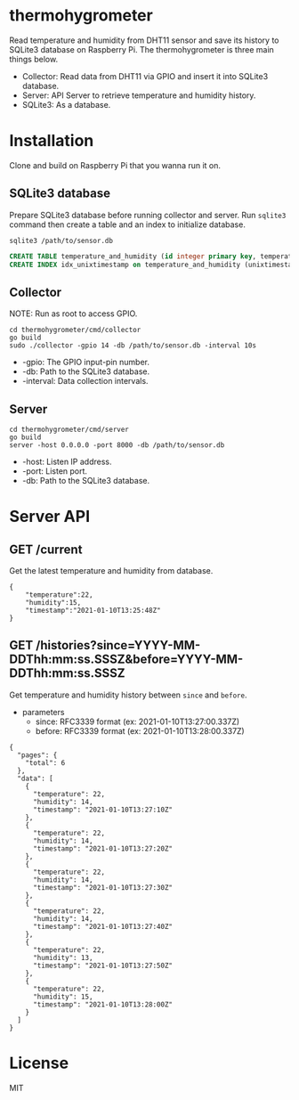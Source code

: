 # thermohygrometer

Read temperature and humidity from DHT11 sensor and save its history to SQLite3 database on Raspberry Pi. The thermohygrometer is three main things below.

- Collector: Read data from DHT11 via GPIO and insert it into SQLite3 database.
- Server: API Server to retrieve temperature and humidity history.
- SQLite3: As a database.

# Installation

Clone and build on Raspberry Pi that you wanna run it on.

## SQLite3 database

Prepare SQLite3 database before running collector and server. Run `sqlite3` command then create a table and an index to initialize database.

```shell
sqlite3 /path/to/sensor.db
```

```sql
CREATE TABLE temperature_and_humidity (id integer primary key, temperature real not null, humidity real not null, unixtimestamp integer not null);
CREATE INDEX idx_unixtimestamp on temperature_and_humidity (unixtimestamp);
```

## Collector

NOTE: Run as root to access GPIO.

```shell
cd thermohygrometer/cmd/collector
go build
sudo ./collector -gpio 14 -db /path/to/sensor.db -interval 10s
```

- -gpio: The GPIO input-pin number.
- -db: Path to the SQLite3 database.
- -interval: Data collection intervals.

## Server

```shell
cd thermohygrometer/cmd/server
go build
server -host 0.0.0.0 -port 8000 -db /path/to/sensor.db
```

- -host: Listen IP address.
- -port: Listen port.
- -db: Path to the SQLite3 database.

# Server API

## GET /current

Get the latest temperature and humidity from database.

```
{
    "temperature":22,
    "humidity":15,
    "timestamp":"2021-01-10T13:25:48Z"
}
```

## GET /histories?since=YYYY-MM-DDThh:mm:ss.SSSZ&before=YYYY-MM-DDThh:mm:ss.SSSZ

Get temperature and humidity history between `since` and `before`.

- parameters
  - since: RFC3339 format (ex: 2021-01-10T13:27:00.337Z)
  - before: RFC3339 format (ex: 2021-01-10T13:28:00.337Z)

```
{
  "pages": {
    "total": 6
  },
  "data": [
    {
      "temperature": 22,
      "humidity": 14,
      "timestamp": "2021-01-10T13:27:10Z"
    },
    {
      "temperature": 22,
      "humidity": 14,
      "timestamp": "2021-01-10T13:27:20Z"
    },
    {
      "temperature": 22,
      "humidity": 14,
      "timestamp": "2021-01-10T13:27:30Z"
    },
    {
      "temperature": 22,
      "humidity": 14,
      "timestamp": "2021-01-10T13:27:40Z"
    },
    {
      "temperature": 22,
      "humidity": 13,
      "timestamp": "2021-01-10T13:27:50Z"
    },
    {
      "temperature": 22,
      "humidity": 15,
      "timestamp": "2021-01-10T13:28:00Z"
    }
  ]
}
```

# License

MIT